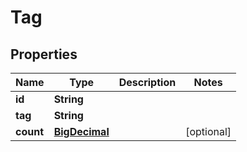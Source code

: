 # Tag

## Properties
Name | Type | Description | Notes
------------ | ------------- | ------------- | -------------
**id** | **String** |  | 
**tag** | **String** |  | 
**count** | [**BigDecimal**](BigDecimal.md) |  |  [optional]
